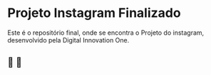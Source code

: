# Projeto Instagram Finalizado

Este é o repositório final, onde se encontra o Projeto do instagram, desenvolvido pela Digital Innovation One.

## 🚀 🚀
